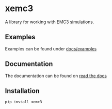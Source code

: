 # xemc3

A library for working with EMC3 simulations.

## Examples
Examples can be found under [docs/examples](docs/examples)

## Documentation
The documentation can be found on [read the docs](https://xemc3.rtfd.io)

## Installation
```bash
pip install xemc3
```
